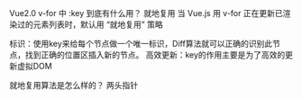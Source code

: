 Vue2.0 v-for 中 :key 到底有什么用？
就地复用
当 Vue.js 用 v-for 正在更新已渲染过的元素列表时，默认用 “就地复用” 策略

标识：使用key来给每个节点做一个唯一标识，Diff算法就可以正确的识别此节点，找到正确的位置区插入新的节点。
高效更新：key的作用主要是为了高效的更新虚拟DOM




就地复用算法是怎么样的？
两头指针